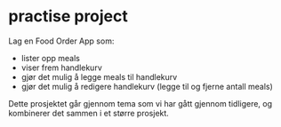 # practise project

Lag en Food Order App som:
- lister opp meals
- viser frem handlekurv
- gjør det mulig å legge meals til handlekurv
- gjør det mulig å redigere handlekurv (legge til og fjerne antall meals)

Dette prosjektet går gjennom tema som vi har gått gjennom tidligere, og kombinerer det sammen i et større prosjekt.